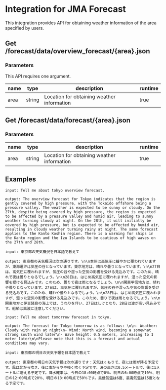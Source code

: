 # Integration for JMA Forecast
This integration provides API for obtaining weather information of the area specified by users.

## Get /forecast/data/overview_forecast/{area}.json
### Parameters
This API requires one argument.

| name | type | description | runtime |
| --- | --- | --- | --- |
| area | string | Location for obtaining weather information | true |

## Get /forecast/data/forecast/{area}.json
### Parameters

| name | type | description | runtime |
| --- | --- | --- | --- |
| area | string | Location for obtaining weather information | true |


## Examples

```
input: Tell me about tokyo overview forecast.

output: The overview forecast for Tokyo indicates that the region is gently covered by high pressure, with the Tokaido offshore being a pressure valley. The weather is expected to be sunny or cloudy. On the 27th, despite being covered by high pressure, the region is expected to be affected by a pressure valley and humid air, leading to sunny weather turning cloudy at night. On the 28th, it will initially be covered by high pressure, but is expected to be affected by humid air, resulting in cloudy weather turning rainy at night. The same forecast applies to the Kanto Koshin region. There is a warning for ships in the Kanto region and the Izu Islands to be cautious of high waves on the 27th and 28th.

input: 東京都の天気概況を日本語で教えて

output: 東京都の天気概況は次の通りです。\n\n本州は高気圧に緩やかに覆われていますが、東海道沖は気圧の谷となっています。東京地方は、晴れや曇りとなっています。\n\n27日は、高気圧に覆われますが、気圧の谷や湿った空気の影響を受ける見込みです。このため、晴れで夜は曇りとなるでしょう。\n\n28日は、はじめ高気圧に覆われますが、湿った空気の影響を受ける見込みです。このため、曇りで夜は雨となるでしょう。\n\n関東甲信地方は、晴れや曇りとなっています。27日は、高気圧に覆われますが、気圧の谷や湿った空気の影響を受ける見込みです。このため、晴れや曇りとなるでしょう。\n\n28日は、はじめ高気圧に覆われますが、湿った空気の影響を受ける見込みです。このため、曇りで夜は雨となるでしょう。\n\n関東地方と伊豆諸島の海上では、うねりを伴い、27日はしけとなり、28日は波が高い見込みです。船舶は高波に注意してください。

input: Tell me about tomorrow forecast in tokyo.

output: The forecast for Tokyo tomorrow is as follows: \n\n- Weather: Cloudy with rain at night\n- Wind: North wind, becoming a somewhat strong south wind later\n- Wave height: 0.5 meters, increasing to 1 meter later\n\nPlease note that this is a forecast and actual conditions may vary.

input: 東京都の明日の天気予報を日本語で教えて

output: 東京都の明日の天気予報は次の通りです：天気はくもりで、夜には雨が降る予定です。風は北から吹き、後に南からやや強く吹く予定です。波の高さは0.5メートルで、後に1メートルに増える予定です。降水確率は、今日の18:00時点で0％、明日の6:00時点で10％、明日の12:00時点で20％、明日の18:00時点で50％です。最低気温は6度、最高気温は15度となる予定です。
```
